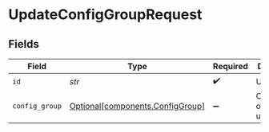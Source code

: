 # UpdateConfigGroupRequest


## Fields

| Field                                                                  | Type                                                                   | Required                                                               | Description                                                            |
| ---------------------------------------------------------------------- | ---------------------------------------------------------------------- | ---------------------------------------------------------------------- | ---------------------------------------------------------------------- |
| `id`                                                                   | *str*                                                                  | :heavy_check_mark:                                                     | Unique ID                                                              |
| `config_group`                                                         | [Optional[components.ConfigGroup]](../../models/shared/configgroup.md) | :heavy_minus_sign:                                                     | ConfigGroup object to be updated                                       |